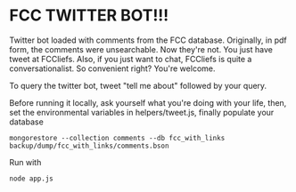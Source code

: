 FCC TWITTER BOT!!!
==========

Twitter bot loaded with comments from the FCC database. Originally, in pdf form, the comments were unsearchable. Now they're not. You just have tweet at FCCliefs. Also, if you just want to chat, FCCliefs is quite a conversationalist. So convenient right? You're welcome.

To query the twitter bot, tweet "tell me about" followed by your query.

Before running it locally, ask yourself what you're doing with your life, then, set the environmental variables in helpers/tweet.js, finally populate your database 

```
mongorestore --collection comments --db fcc_with_links backup/dump/fcc_with_links/comments.bson
```

Run with
```
node app.js
```
